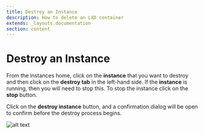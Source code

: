 ```yaml
---
title: Destroy an Instance
description: How to delete an LXD container
extends: _layouts.documentation
section: content
---
```

# Destroy an Instance

From the instances home, click on the **instance** that you want to destroy and then click on the **destroy tab** in the left-hand side. If the **instance** is running, then you will need to stop this. To stop the instance click on the **stop** button.

Click on the  **destroy instance** button, and a confirmation dialog will be open to confirm before the destroy process begins.

![alt text](/assets/img/nuber/instance-destroy.png)
